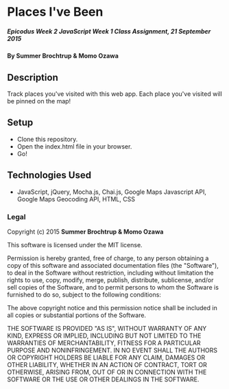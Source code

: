# Places I've Been

##### _Epicodus Week 2 JavaScript Week 1 Class Assignment, 21 September 2015_

#### By **Summer Brochtrup & Momo Ozawa**

## Description
Track places you've visited with this web app. Each place you've visited will be pinned on the map!


## Setup

* Clone this repository.
* Open the index.html file in your browser.
* Go!

## Technologies Used

* JavaScript, jQuery, Mocha.js, Chai.js, Google Maps Javascript API, Google Maps Geocoding API, HTML, CSS

### Legal

Copyright (c) 2015 **Summer Brochtrup & Momo Ozawa**

This software is licensed under the MIT license.

Permission is hereby granted, free of charge, to any person obtaining a copy
of this software and associated documentation files (the "Software"), to deal
in the Software without restriction, including without limitation the rights
to use, copy, modify, merge, publish, distribute, sublicense, and/or sell
copies of the Software, and to permit persons to whom the Software is
furnished to do so, subject to the following conditions:

The above copyright notice and this permission notice shall be included in
all copies or substantial portions of the Software.

THE SOFTWARE IS PROVIDED "AS IS", WITHOUT WARRANTY OF ANY KIND, EXPRESS OR
IMPLIED, INCLUDING BUT NOT LIMITED TO THE WARRANTIES OF MERCHANTABILITY,
FITNESS FOR A PARTICULAR PURPOSE AND NONINFRINGEMENT. IN NO EVENT SHALL THE
AUTHORS OR COPYRIGHT HOLDERS BE LIABLE FOR ANY CLAIM, DAMAGES OR OTHER
LIABILITY, WHETHER IN AN ACTION OF CONTRACT, TORT OR OTHERWISE, ARISING FROM,
OUT OF OR IN CONNECTION WITH THE SOFTWARE OR THE USE OR OTHER DEALINGS IN
THE SOFTWARE.
